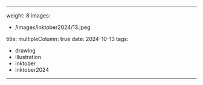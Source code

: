 
---
weight: 8
images:
- /images/inktober2024/13.jpeg

title:
multipleColumn: true
date: 2024-10-13
tags:
- drawing
- illustration
- inktober
- inktober2024
---

